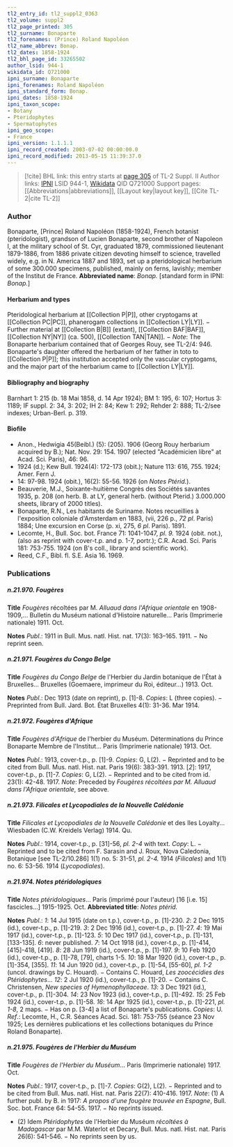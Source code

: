 ```yaml
---
tl2_entry_id: tl2_suppl2_0363
tl2_volume: suppl2
tl2_page_printed: 305
tl2_surname: Bonaparte
tl2_forenames: (Prince) Roland Napoléon
tl2_name_abbrev: Bonap.
tl2_dates: 1858-1924
tl2_bhl_page_id: 33265502
author_lsid: 944-1
wikidata_id: Q721000
ipni_surname: Bonaparte
ipni_forenames: Roland Napoléon
ipni_standard_form: Bonap.
ipni_dates: 1858-1924
ipni_taxon_scope: 
- Botany
- Pteridophytes
- Spermatophytes
ipni_geo_scope: 
- France
ipni_version: 1.1.1.1
ipni_record_created: 2003-07-02 00:00:00.0
ipni_record_modified: 2013-05-15 11:39:37.0
---
```


> [!cite] BHL link: this entry starts at [page 305](https://www.biodiversitylibrary.org/page/33265502) of TL-2 Suppl. II
> Author links: [IPNI](https://www.ipni.org/a/944-1) LSID 944-1, [Wikidata](https://www.wikidata.org/wiki/Q721000) QID Q721000
> Support pages: [[Abbreviations|abbreviations]], [[Layout key|layout key]], [[Cite TL-2|cite TL-2]]

### Author

Bonaparte, \[Prince\] Roland Napoléon (1858-1924), French botanist (pteridologist), grandson of Lucien Bonaparte, second brother of Napoleon I, at the military school of St. Cyr, graduated 1879, commissioned lieutenant 1879-1886, from 1886 private citizen devoting himself to science, travelled widely, e.g. in N. America 1887 and 1893, set up a pteridological herbarium of some 300.000 specimens, published, mainly on ferns, lavishly; member of the Institut de France. 
**Abbreviated name**: *Bonap.* \[standard form in IPNI: *Bonap.*\]

#### Herbarium and types

Pteridological herbarium at [[Collection P|P]], other cryptogams at [[Collection PC|PC]], phanerogam collections in [[Collection LY|LY]]. − Further material at [[Collection B|B]] (extant), [[Collection BAF|BAF]], [[Collection NY|NY]] (ca. 500), [[Collection TAN|TAN]]. − *Note*: The Bonaparte herbarium contained that of Georges Rouy, see TL-2/4: 946. Bonaparte's daughter offered the herbarium of her father in toto to [[Collection P|P]]; this institution accepted only the vascular cryptogams, and the major part of the herbarium came to [[Collection LY|LY]].

#### Bibliography and biography

Barnhart 1: 215 (b. 18 Mai 1858, d. 14 Apr 1924); BM 1: 195, 6: 107; Hortus 3: 1189; IF suppl. 2: 34, 3: 202; IH 2: 84; Kew 1: 292; Rehder 2: 888; TL-2/see indexes; Urban-Berl. p. 319.

#### Biofile

- Anon., Hedwigia 45(Beibl.) (5): (205). 1906 (Georg Rouy herbarium acquired by B.); Nat. Nov. 29: 154. 1907 (elected "Académicien libre" at Acad. Sci. Paris), 46: 96.
- 1924 (d.); Kew Bull. 1924(4): 172-173 (obit.); Nature 113: 616, 755. 1924; Amer. Fern J.
- 14: 97-98. 1924 (obit.), 16(2): 55-56. 1926 (on *Notes Ptérid.*).
- Beauverie, M.J., Soixante-huitième Congrès des Sociétés savantes 1935, p. 208 (on herb. B. at LY, general herb. (without Pterid.) 3.000.000 sheets, library of 2000 titles).
- Bonaparte, R.N., Les habitants de Suriname. Notes recueillies à l'exposition coloniale d'Amsterdam en 1883, (vii, 226 p., *72 pl*. Paris) 1884; Une excursion en Corse (p. xi, 275, *6 pl*. Paris). 1891.
- Lecomte, H., Bull. Soc. bot. France 71: 1041-1047, *pl. 9.* 1924 (obit. not.), (also as reprint with cover-t.p. and p. 1-7, portr.); C.R. Acad. Sci. Paris 181: 753-755. 1924 (on B's coll., library and scientific work).
- Reed, C.F., Bibl. fl. S.E. Asia 16. 1969.

### Publications

##### n.21.970. Fougères

**Title**
*Fougères* récoltées par M. *Alluaud dans l'Afrique orientale* en 1908-1909,... Bulletin du Muséum national d'Histoire naturelle... Paris (Imprimerie nationale) 1911. Oct.

**Notes**
*Publ*.: 1911 in Bull. Mus. natl. Hist. nat. 17(3): 163–165. 1911. − No reprint seen.

##### n.21.971. Fougères du Congo Belge

**Title**
*Fougères du Congo Belge* de l'Herbier du Jardin botanique de l'État à Bruxelles... Bruxelles (Goemaere, imprimeur du Roi, éditeur...) 1913. Oct.

**Notes**
*Publ*.: Dec 1913 (date on reprint), p. \[1\]-8. *Copies*: L (three copies). − Preprinted from Bull. Jard. Bot. État Bruxelles 4(1): 31-36. Mar 1914.

##### n.21.972. Fougères d'Afrique

**Title**
*Fougères d'Afrique* de l'herbier du Muséum. Déterminations du Prince Bonaparte Membre de l'Institut... Paris (Imprimerie nationale) 1913. Oct.

**Notes**
*Publ*.: 1913, cover-t.p., p. \[1\]-9. *Copies*: G, L(2). − Reprinted and to be cited from Bull. Mus. natl. Hist. nat. Paris 19(6): 383-391. 1913.
\[*2*\]: 1917, cover-t.p., p. \[1\]-7. *Copies*: G, L(2). − Reprinted and to be cited from id. 23(1): 42-48. 1917.
*Note*: Preceded by *Fougères récoltées par M. Alluaud dans l'Afrique orientale*, see above.

##### n.21.973. Filicales et Lycopodiales de la Nouvelle Calédonie

**Title**
*Filicales et Lycopodiales de la Nouvelle Calédonie* et des Iles Loyalty... Wiesbaden (C.W. Kreidels Verlag) 1914. Qu.

**Notes**
*Publ*.: 1914, cover-t.p., p. \[31\]-56, *pl. 2-4* with text. *Copy*: L. − Reprinted and to be cited from F. Sarasin and J. Roux, Nova Caledonia, Botanique \[see TL-2/10.286\] 1(1) no. 5: 31-51, *pl. 2-4.* 1914 (*Filicales*) and 1(1) no. 6: 53-56. 1914 (*Lycopodiales*).

##### n.21.974. Notes ptéridologiques

**Title**
*Notes ptéridologiques*... Paris (imprimé pour l'auteur) \[16 \[i.e. 15\] fascicles...\] 1915-1925. Oct.
**Abbreviated title**: *Notes ptérid.*

**Notes**
*Publ*.: *1*: 14 Jul 1915 (date on t.p.), cover-t.p., p. \[1\]-230.
*2*: 2 Dec 1915 (id.), cover-t.p., p. \[1\]-219.
*3*: 2 Dec 1916 (id.), cover-t.p., p. \[1\]-27.
*4*: 19 Mai 1917 (id.), cover-t.p., p. \[1\]-123.
*5*: 10 Dec 1917 (id.), cover-t.p., p. \[1\]-131, \[133-135\].
*6*: never published.
*7*: 14 Oct 1918 (id.), cover-t.p., p. \[1\]-414, \[415\]-418, \[419\].
*8*: 28 Jun 1919 (id.), cover-t.p., p. \[1\]-197.
*9*: 10 Feb 1920 (id.), cover-t.p., p. \[1\]-78, \[79\], charts 1-5.
*10*: 18 Mar 1920 (id.), cover-t.p., p. \[1\]-354, \[355\].
*11*: 14 Jun 1920 (id.), cover-t.p., p. \[1\]-54, \[55-60\], *pl. 1-2* (uncol. drawings by C. Houard). − Contains C. Houard, *Les zoocécidies des Ptéridophytes*...
*12*: 2 Jul 1920 (id.), cover-t.p., p. \[1\]-20. − Contains C. Christensen, *New species of Hymenophyllaceae*.
*13*: 3 Dec 1921 (id.), cover-t.p., p. \[1\]-304.
*14*: 23 Nov 1923 (id.), cover-t.p., p. \[1\]-492.
*15*: 25 Feb 1924 (id.), cover-t.p., p. \[1\]-58.
*16*: 14 Apr 1925 (id.), cover-t.p., p. \[1\]-221, *pl. 1-8*, 2 maps. − Has on p. \[3-4\] a list of Bonaparte's publications.
*Copies*: U.
*Ref*.: Lecomte, H., C.R. Séances Acad. Sci. 181: 753-755 (séance 23 Nov 1925; Les dernières publications et les collections botaniques du Prince Roland Bonaparte).

##### n.21.975. Fougères de l'Herbier du Muséum

**Title**
*Fougères de l'Herbier du Muséum*... Paris (Imprimerie nationale) 1917. Oct.

**Notes**
*Publ*.: 1917, cover-t.p., p. \[1\]-7. *Copies*: G(2), L(2). − Reprinted and to be cited from Bull. Mus. natl. Hist. nat. Paris 22(7): 410-416. 1917.
*Note*: (1) A further publ. by B. in 1917: *A propos d'une fougère trouvée en Espagne*, Bull. Soc. bot. France 64: 54-55. 1917. − No reprints issued.
- (2) Idem *Ptéridophytes* de l'Herbier du Muséum *récoltées à Madagascar* par M.M. Waterlot et Decary, Bull. Mus. natl. Hist. nat. Paris 26(6): 541-546. − No reprints seen by us.

